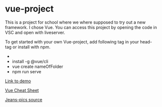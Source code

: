 # vue-project

This is a project for school where we where supposed to try out a new framework. I chose Vue. 
You can access this project by opening the code in VSC and open with liveserver. 

To get started with your own Vue-project, add following tag in your head-tag or install with npm.
* <script src="https://cdn.jsdelivr.net/npm/vue@2.6.12/dist/vue.js"></script>
* install -g @vue/cli
* vue create nameOfFolder
* npm run serve

[Link to demo](https://feliciavonbraun.github.io/vue-project/)

[Vue Cheat Sheet](https://www.vuemastery.com/pdf/Vue-Essentials-Cheat-Sheet.pdf)

[Jeans-pics source](https://nelly.com/se/kl%C3%A4der-f%C3%B6r-kvinnor/kl%C3%A4der/jeans/gina-tricot-201599/molly-high-waist-jeans-440599-0426/)
